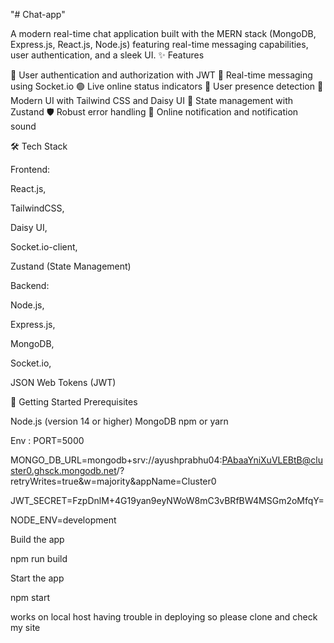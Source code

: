 "# Chat-app" 

A modern real-time chat application built with the MERN stack (MongoDB, Express.js, React.js, Node.js) featuring real-time messaging capabilities, user authentication, and a sleek UI.
✨ Features

🔐 User authentication and authorization with JWT
💭 Real-time messaging using Socket.io
🟢 Live online status indicators
👥 User presence detection
🎨 Modern UI with Tailwind CSS and Daisy UI
🔄 State management with Zustand
🛡️ Robust error handling
 💭 Online notification and notification sound

🛠️ Tech Stack

Frontend:

React.js,

TailwindCSS,

Daisy UI,

Socket.io-client,

Zustand (State Management)


Backend:

Node.js,

Express.js,

MongoDB,

Socket.io,

JSON Web Tokens (JWT)

🚀 Getting Started
Prerequisites

Node.js (version 14 or higher)
MongoDB
npm or yarn

Env :
PORT=5000

MONGO_DB_URL=mongodb+srv://ayushprabhu04:PAbaaYniXuVLEBtB@cluster0.ghsck.mongodb.net/?retryWrites=true&w=majority&appName=Cluster0

JWT_SECRET=FzpDnlM+4G19yan9eyNWoW8mC3vBRfBW4MSGm2oMfqY= 

NODE_ENV=development

Build the app

npm run build


Start the app

npm start

works on local host having trouble in deploying so please clone and check my site
 

